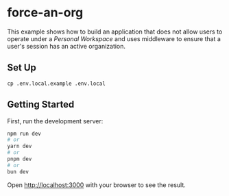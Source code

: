 # force-an-org

This example shows how to build an application that does not allow users to operate under a _Personal Workspace_ and uses middleware to ensure that a user's session has an active organization.

## Set Up

```
cp .env.local.example .env.local
```

## Getting Started

First, run the development server:

```bash
npm run dev
# or
yarn dev
# or
pnpm dev
# or
bun dev
```

Open [http://localhost:3000](http://localhost:3000) with your browser to see the result.
